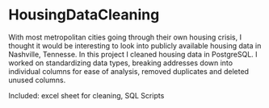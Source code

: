 # HousingDataCleaning

With most metropolitan cities going through their own housing crisis, I thought it would be interesting to look into publicly available housing data in Nashville, Tennesse. In this project I cleaned housing data in PostgreSQL. I worked on standardizing data types, breaking addresses down into individual columns for ease of analysis, removed duplicates and deleted unused columns.

Included: excel sheet for cleaning, SQL Scripts
